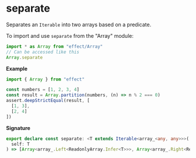 # separate

Separates an `Iterable` into two arrays based on a predicate.

To import and use `separate` from the "Array" module:

```ts
import * as Array from "effect/Array"
// Can be accessed like this
Array.separate
```

**Example**

```ts
import { Array } from "effect"

const numbers = [1, 2, 3, 4]
const result = Array.partition(numbers, (n) => n % 2 === 0)
assert.deepStrictEqual(result, [
  [1, 3],
  [2, 4]
])
```

**Signature**

```ts
export declare const separate: <T extends Iterable<array_<any, any>>>(
  self: T
) => [Array<array_.Left<ReadonlyArray.Infer<T>>>, Array<array_.Right<ReadonlyArray.Infer<T>>>]
```
